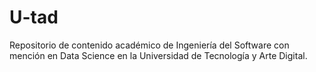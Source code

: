 # U-tad
Repositorio de contenido académico de Ingeniería del Software con mención en Data Science en la Universidad de Tecnología y Arte Digital.
